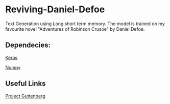 # Reviving-Daniel-Defoe
Text Generation using Long short term memory. The model is trained on my favourite novel "Adventures of Robinson Crusoe" by Daniel Defoe.

## **Dependecies:**
[Keras](https://github.com/fchollet/keras)

[Numpy](https://docs.scipy.org/doc/numpy/user/install.html)

## **Useful Links**
[Project Guttenberg](http://www.gutenberg.org/ebooks/521)

